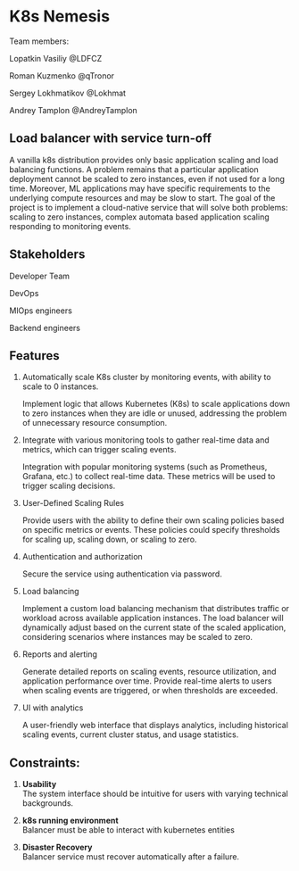 # K8s Nemesis


Team members:


Lopatkin Vasiliy @LDFCZ


Roman Kuzmenko @qTronor


Sergey Lokhmatikov @Lokhmat


Andrey Tamplon @AndreyTamplon




## Load balancer with service turn-off


A vanilla k8s distribution provides only basic application scaling and load balancing functions. A problem remains that a particular application deployment cannot be scaled to zero instances, even if not used for a long time. Moreover, ML applications may have specific requirements to the underlying compute resources and may be slow to start. The goal of the project is to implement a cloud-native service that will solve both problems: scaling to zero instances, complex automata based application scaling responding to monitoring events.




## Stakeholders


Developer Team

DevOps

MlOps engineers

Backend engineers



## Features


1. Automatically scale K8s cluster by monitoring events, with ability to scale to 0 instances.

	Implement logic that allows Kubernetes (K8s) to scale applications down to zero instances when they are idle or unused, addressing the problem of unnecessary resource consumption.
2. Integrate with various monitoring tools to gather real-time data and metrics, which can trigger scaling events.

	Integration with popular monitoring systems (such as Prometheus, Grafana, etc.) to collect real-time data. These metrics will be used to trigger scaling decisions.
3. User-Defined Scaling Rules

	Provide users with the ability to define their own scaling policies based on specific metrics or events. These policies could specify thresholds for scaling up, scaling down, or scaling to zero.
4. Authentication and authorization

	Secure the service using authentication via password.
5. Load balancing 

	Implement a custom load balancing mechanism that distributes traffic or workload across available application instances. The load balancer will dynamically adjust based on the current state of the scaled application, considering scenarios where instances may be scaled to zero.
6. Reports and alerting

	Generate detailed reports on scaling events, resource utilization, and application performance over time. Provide real-time alerts to users when scaling events are triggered, or when thresholds are exceeded.
7. UI with analytics

	A user-friendly web interface that displays analytics, including historical scaling events, current cluster status, and usage statistics.




## Constraints:
1. **Usability**  
   The system interface should be intuitive for users with varying technical backgrounds.


2. **k8s running environment**  
   Balancer must be able to interact with kubernetes entities
3. **Disaster Recovery**  
   Balancer service must recover automatically after a failure.




